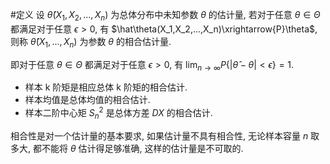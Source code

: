 #定义 设 $\hat\theta(X_1,X_2,...,X_n)$ 为总体分布中未知参数 $\theta$ 的估计量, 若对于任意 $\theta\in\Theta$ 都满足对于任意 $\epsilon>0$, 有 $\hat\theta(X_1,X_2,...,X_n)\xrightarrow{P}\theta$, 则称 $\hat\theta(X_1,...,X_n)$ 为参数 $\theta$ 的相合估计量. 

即对于任意 $\theta\in\Theta$ 都满足对于任意 $\epsilon>0$, 有 $\lim_{n\to\infty}P\{|\hat\theta-\theta|<\epsilon\}=1$. 

- 样本 k 阶矩是相应总体 k 阶矩的相合估计. 
- 样本均值是总体均值的相合估计. 
- 样本二阶中心矩 $S_n^2$ 是总体方差 $DX$ 的相合估计. 

相合性是对一个估计量的基本要求,  如果估计量不具有相合性, 无论样本容量 $n$ 取多大, 都不能将 $\theta$ 估计得足够准确, 这样的估计量是不可取的. 